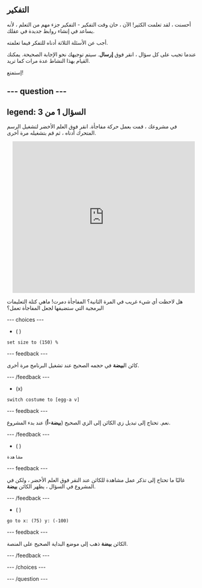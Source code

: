 
## التفكير

أحسنت ، لقد تعلمت الكثير! الآن ، حان وقت التفكير - التفكير جزء مهم من التعلم ، لأنه يساعد في إنشاء روابط جديدة في عقلك.

أجب عن الأسئلة الثلاثة أدناه للتفكر فيما تعلمته.

عندما تجيب على كل سؤال ، انقر فوق **إرسال**. سيتم توجيهك نحو الإجابة الصحيحة. يمكنك القيام بهذا النشاط عدة مرات كما تريد.

إستمتع!

--- question ---
---
legend: السؤال 1 من 3
---

في مشروعك ، قمت بعمل حركة مفاجأة. انقر فوق العلم الأخضر لتشغيل الرسم المتحرك أدناه ، ثم قم بتشغيله مرة أخرى.

<div class="scratch-preview" style="margin-left: 15px;">
  <iframe allowtransparency="true" width="485" height="402" src="https://scratch.mit.edu/projects/embed/499932713/?autostart=false" frameborder="0"></iframe>
</div>

هل لاحظت أي شيء غريب في المرة الثانية؟ المفاجأة دمرت! ماهي كتلة التعليمات البرمجية التي ستضيفها لجعل المفاجأة تعمل؟

--- choices ---

- ( )
```blocks3
set size to (150) %
```

  --- feedback ---

 كائن ال**بيضة** في حجمه الصحيح عند تشغيل البرنامج مرة أخرى.

  --- /feedback ---

- (x)
```blocks3
switch costume to [egg-a v]
```

  --- feedback ---

 نعم. تحتاج إلى تبديل زي الكائن إلى الزي الصحيح (**بيضة-أ**) عند بدء المشروع.

  --- /feedback ---

- ( )
```blocks3
مشاهدة
```

  --- feedback ---

 غالبًا ما تحتاج إلى تذكر عمل مشاهدة للكائن عند النقر فوق العلم الأخضر ، ولكن في المشروع في السؤال ، يظهر الكائن **بيضة**.

  --- /feedback ---

- ( )
```blocks3
go to x: (75) y: (-100)
```

  --- feedback ---

 الكائن **بيضة** ذهب إلى موضع البداية الصحيح على المنصة.

  --- /feedback ---

--- /choices ---

--- /question ---
